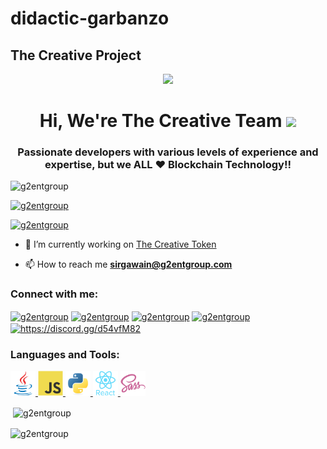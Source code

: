# didactic-garbanzo
<h2>The Creative Project</h2>
<div align=center><img src="https://media.giphy.com/media/kww6RMWnHThpsIfTTW/giphy.gif"></div> 
<div><h1 align="center">Hi, We're The Creative Team <img src="https://raw.githubusercontent.com/SudhanPlayz/SudhanPlayz/master/images/WaveIcon.gif" width="30px"></h1></div>
<h3 align="center">Passionate developers with various levels of experience and expertise, but we ALL ❤ Blockchain Technology!!</h3>

<p align="left"> <img src="https://komarev.com/ghpvc/?username=g2entgroup&label=Our%20%E2%9D%A4%20Count&color=e50068&style=flat" alt="g2entgroup" /> </p>

<p align="left"> <a href="https://github.com/ryo-ma/github-profile-trophy"><img src="https://github-profile-trophy.vercel.app/?username=gawainb" alt="g2entgroup" /></a> </p>

<p align="left"> <a href="https://twitter.com/g2entgroup" target="blank"><img src="https://img.shields.io/twitter/follow/g2entgroup?logo=twitter&style=for-the-badge" alt="g2entgroup" /></a> </p>

- 🔭 I’m currently working on [The Creative Token](#)

- 📫 How to reach me **sirgawain@g2entgroup.com**

<h3 align="left">Connect with me:</h3>
<p align="left">
<a href="https://twitter.com/g2entgroup" target="blank"><img align="center" src="https://cdn.jsdelivr.net/npm/simple-icons@3.0.1/icons/twitter.svg" alt="g2entgroup" height="30" width="40" /></a>
<a href="https://linkedin.com/in/g2entgroup" target="blank"><img align="center" src="https://cdn.jsdelivr.net/npm/simple-icons@3.0.1/icons/linkedin.svg" alt="g2entgroup" height="30" width="40" /></a>
<a href="https://fb.com/g2entgroup" target="blank"><img align="center" src="https://cdn.jsdelivr.net/npm/simple-icons@3.0.1/icons/facebook.svg" alt="g2entgroup" height="30" width="40" /></a>
<a href="https://instagram.com/g2entgroup" target="blank"><img align="center" src="https://cdn.jsdelivr.net/npm/simple-icons@3.0.1/icons/instagram.svg" alt="g2entgroup" height="30" width="40" /></a>
<a href="https://discord.gg/https://discord.gg/d54vfM82" target="blank"><img align="center" src="https://cdn.jsdelivr.net/npm/simple-icons@3.0.1/icons/discord.svg" alt="https://discord.gg/d54vfM82" height="30" width="40" /></a>
</p>

<h3 align="left">Languages and Tools:</h3>
<p align="left"> <a href="https://www.java.com" target="_blank"> <img src="https://raw.githubusercontent.com/devicons/devicon/master/icons/java/java-original.svg" alt="java" width="40" height="40"/> </a> <a href="https://developer.mozilla.org/en-US/docs/Web/JavaScript" target="_blank"> <img src="https://raw.githubusercontent.com/devicons/devicon/master/icons/javascript/javascript-original.svg" alt="javascript" width="40" height="40"/> </a> <a href="https://www.python.org" target="_blank"> <img src="https://raw.githubusercontent.com/devicons/devicon/master/icons/python/python-original.svg" alt="python" width="40" height="40"/> </a> <a href="https://reactjs.org/" target="_blank"> <img src="https://raw.githubusercontent.com/devicons/devicon/master/icons/react/react-original-wordmark.svg" alt="react" width="40" height="40"/> </a> <a href="https://sass-lang.com" target="_blank"> <img src="https://raw.githubusercontent.com/devicons/devicon/master/icons/sass/sass-original.svg" alt="sass" width="40" height="40"/> </a> </p>

<p>&nbsp;<img align="center" src="https://github-readme-stats.vercel.app/api?username=gawainb&show_icons=true&theme=synthwave&title_color=ffffff&text_color=2661a7&bg_color=e50068&hide_border=true&locale=en" alt="g2entgroup" /></p>

<p><img align="center" src="https://github-readme-streak-stats.herokuapp.com/?user=gawainb&" alt="g2entgroup" /></p>



